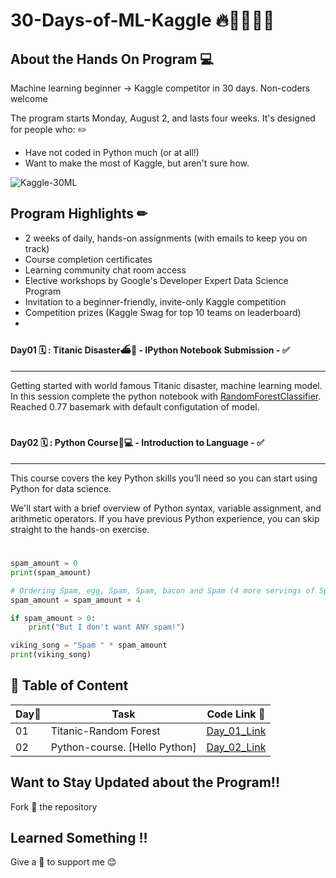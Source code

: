 # 30-Days-of-ML-Kaggle 🔥👨‍💻👩‍💻

## About the Hands On Program 💻

Machine learning beginner → Kaggle competitor in 30 days. Non-coders welcome

The program starts Monday, August 2, and lasts four weeks. It's designed for people who: ✏️

- Have not coded in Python much (or at all!)
- Want to make the most of Kaggle, but aren't sure how.

![Kaggle-30ML](https://storage.googleapis.com/kaggle-media/Images/30_Days_ML_Hero.png)

## Program Highlights ✏

- 2 weeks of daily, hands-on assignments (with emails to keep you on track)
- Course completion certificates
- Learning community chat room access
- Elective workshops by Google's Developer Expert Data Science Program
- Invitation to a beginner-friendly, invite-only Kaggle competition
- Competition prizes (Kaggle Swag for top 10 teams on leaderboard)
-

#### Day01 🗓 : Titanic Disaster⛴🧊 - IPython Notebook Submission - ✅

---

Getting started with world famous Titanic disaster, machine learning model. In this session complete the python notebook with [RandomForestClassifier](http://scikit-learn.org/stable/modules/generated/sklearn.ensemble.RandomForestClassifier.html). Reached 0.77 basemark with default configutation of model.

#

#

#

#

#### Day02 🗓 : Python Course🐍💻 - Introduction to Language - ✅

---

This course covers the key Python skills you’ll need so you can start using Python for data science.

We'll start with a brief overview of Python syntax, variable assignment, and arithmetic operators. If you have previous Python experience, you can skip straight to the hands-on exercise.

#

#

#

```python
spam_amount = 0
print(spam_amount)

# Ordering Spam, egg, Spam, Spam, bacon and Spam (4 more servings of Spam)
spam_amount = spam_amount + 4

if spam_amount > 0:
    print("But I don't want ANY spam!")

viking_song = "Spam " * spam_amount
print(viking_song)
```

## 📌 Table of Content

| Day📆 | Task                          | Code Link 🔗                                                                                                                      |
| ----- | ----------------------------- | --------------------------------------------------------------------------------------------------------------------------------- |
| 01    | Titanic-Random Forest         | [Day_01_Link](https://github.com/melan96/KaggleML-IPythonBooks-/tree/main/1-Day-TitanicCompetition-RandomForest-ModelDevelopment) |
| 02    | Python-course. [Hello Python] | [Day_02_Link](https://github.com/melan96/KaggleML-IPythonBooks-/tree/main/2-Day-PythonIntroduction-variables-and-syntaxes)        |

## Want to Stay Updated about the Program!!

Fork 🍴 the repository

## Learned Something !!

Give a 🌟 to support me 😊
